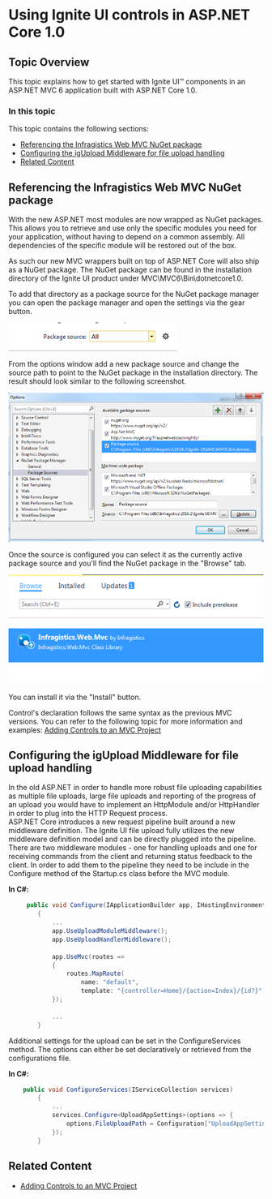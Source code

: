 ﻿<!--
|metadata|
{
    "fileName": "mvc-aspnet-core",
    "controlName": "",
    "tags": ["ASP.NET MVC","Getting Started"]
}
|metadata|
-->

# Using Ignite UI controls in ASP.NET Core 1.0

## Topic Overview

This topic explains how to get started with Ignite UI™ components in an ASP.NET MVC 6 application built with ASP.NET Core 1.0.

### In this topic

This topic contains the following sections:

-   [Referencing the Infragistics Web MVC NuGet package](#nuget)
-   [Configuring the igUpload Middleware for file upload handling](#middleware)
-   [Related Content](#related)

## <a id="nuget"></a> Referencing the Infragistics Web MVC NuGet package

With the new ASP.NET most modules are now wrapped as NuGet packages. This allows you to retrieve and use only the specific modules you need for your application, without having to depend on a common assembly. All dependencies of the specific module will be restored out of the box.


As such our new MVC wrappers built on top of ASP.NET Core will also ship as a NuGet package. 
The NuGet package can be found in the installation directory of the Ignite UI product under MVC\MVC6\Bin\dotnetcore1.0.

To add that directory as a package source for the NuGet package manager you can open the package manager and open the settings via the gear button.

![](images/packageSource.png)
	 
From the options window add a new package source and change the source path to point to the NuGet package in the installation directory. The result should look similar to the following screenshot.

![](images/packageSourceConfig.png)
	 
Once the source is configured you can select it as the currently active package source and you'll find the NuGet package in the "Browse" tab.

![](images/package.png)

You can install it via the "Install" button.

Control's declaration follows the same syntax as the previous MVC versions. You can refer to the following topic for more information and examples: [Adding Controls to an MVC Project](Adding-NetAdvantage-Controls-to-an-MVC-Project.html)

## <a id="middleware"></a> Configuring the igUpload Middleware for file upload handling

In the old ASP.NET in order to handle more robust file uploading capabilities as multiple file uploads, large file uploads and reporting of the progress of an upload you would have to implement an HttpModule and/or HttpHandler in order to plug into the HTTP Request process.  
ASP.NET Core introduces a new request pipeline built around a new middleware definition. 
The Ignite UI file upload fully utilizes the new middleware definition model and can be directly plugged into the pipeline.
There are two middleware modules - one for handling uploads and one for receiving commands from the client and returning status feedback to the client. 
In order to add them to the pipeline they need to be include in the Configure method of the Startup.cs class before the MVC module.  

**In C#:**

```csharp
	 public void Configure(IApplicationBuilder app, IHostingEnvironment env, ILoggerFactory loggerFactory) 
        { 
			... 
            app.UseUploadModuleMiddleware(); 
            app.UseUploadHandlerMiddleware(); 
 
            app.UseMvc(routes => 
            { 
                routes.MapRoute( 
                    name: "default", 
                    template: "{controller=Home}/{action=Index}/{id?}"); 
            }); 
			
			...
		}
```

Additional settings for the upload can be set in the ConfigureServices method. The options can either be set declaratively or retrieved from the configurations file.



**In C#:**

```csharp
	public void ConfigureServices(IServiceCollection services)
        {
        	...
			services.Configure<UploadAppSettings>(options => {
                options.FileUploadPath = Configuration["UploadAppSettings:fileUploadPath"]; 
            });
		}
```


## <a id='related'></a> Related Content
- [Adding Controls to an MVC Project](Adding-NetAdvantage-Controls-to-an-MVC-Project.html)